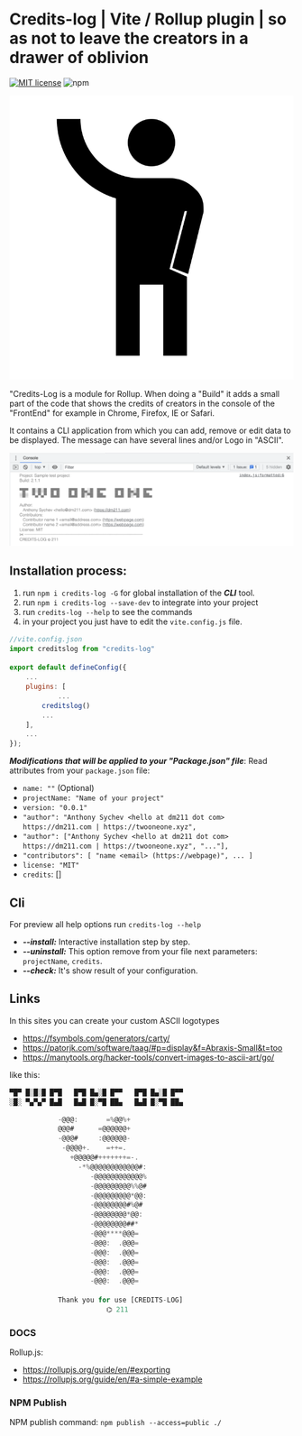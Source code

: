 # Credits-log | Vite / Rollup plugin | so as not to leave the creators in a drawer of oblivion


[![MIT license](https://img.shields.io/badge/license-MIT-brightgreen.svg)](http://opensource.org/licenses/MIT)
![npm](https://img.shields.io/npm/dm/credits-log?link=https%3A%2F%2Fwww.npmjs.com%2Fpackage%2Fcredits-log)

![logotype](logotype/logo.svg?raw=true)

"Credits-Log is a module for Rollup. When doing a "Build" it adds a small part of the code that shows the credits of creators in the console of the "FrontEnd" for example in Chrome, Firefox, IE or Safari.

It contains a CLI application from which you can add, remove or edit data to be displayed.
The message can have several lines and/or Logo in "ASCII".

![Screenshot](images/sceenshot.png)

## Installation process:
  1) run `npm i credits-log -G` for global installation of the ***CLI*** tool.
  2) run `npm i credits-log --save-dev` to integrate into your project
  3) run `credits-log --help` to see the commands
  4) in your project you just have to edit the `vite.config.js` file.

```javascript
//vite.config.json
import creditslog from "credits-log"

export default defineConfig({
    ...
    plugins: [
		    ...
        creditslog()
        ...
    ],
    ...
});
```

***Modifications that will be applied to your "Package.json" file***: Read attributes from your `package.json` file:
* `name: ""` (Optional)
* `projectName: "Name of your project"`
* `version: "0.0.1"`
* `"author": "Anthony Sychev <hello at dm211 dot com> https://dm211.com | https://twooneone.xyz",`
* `"author": ["Anthony Sychev <hello at dm211 dot com> https://dm211.com | https://twooneone.xyz", "..."],`
* `"contributors": [
		"name <email> (https://webpage)",
        ...
	]`
* `license: "MIT"`
* `credits`: []


## Cli 

For preview all help options run `credits-log --help`

* ***--install:*** Interactive installation step by step.
* ***--uninstall:*** This option remove from your file next parameters: `projectName`, `credits`.
* ***--check:*** It's show result of your configuration.

## Links

In this sites you can create your custom ASCII logotypes
* https://fsymbols.com/generators/carty/
* https://patorjk.com/software/taag/#p=display&f=Abraxis-Small&t=too
* https://manytools.org/hacker-tools/convert-images-to-ascii-art/go/

like this:

```javascript
▀█▀ █░█░█ █▀█   █▀█ █▄░█ █▀▀   █▀█ █▄░█ █▀▀
░█░ ▀▄▀▄▀ █▄█   █▄█ █░▀█ ██▄   █▄█ █░▀█ ██▄
```

```javascript
            -@@@:       =%@@%+                 
            @@@#      =@@@@@@+                
            -@@@#     :@@@@@@-                
             -@@@@+.    =++=.                 
               +@@@@@#+++++++=-.              
                 -*%@@@@@@@@@@@@#:            
                    -@@@@@@@@@@@@%            
                    -@@@@@@@@@%%@#            
                    -@@@@@@@@@*@@:            
                    -@@@@@@@@#%@#             
                    -@@@@@@@@*@@:             
                    -@@@@@@@@##*              
                    -@@@****@@@=              
                    -@@@:  .@@@=              
                    -@@@:  .@@@=              
                    -@@@:  .@@@=              
                    -@@@:  .@@@=              
                    -@@@:  .@@@=   
                    
            Thank you for use [CREDITS-LOG] 
                        ⌬ 211
```

### DOCS
Rollup.js: 
  * https://rollupjs.org/guide/en/#exporting
  * https://rollupjs.org/guide/en/#a-simple-example

### NPM Publish

NPM publish command: `npm publish --access=public ./`
